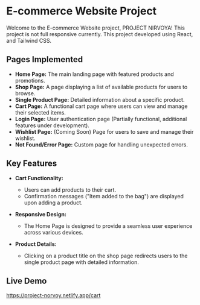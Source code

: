 # E-commerce Website Project

Welcome to the E-commerce Website project, PROJECT NIRVOYA! This project is not full responsive currently. This project developed using React, and Tailwind CSS.

## Pages Implemented

- **Home Page:** The main landing page with featured products and promotions.
- **Shop Page:** A page displaying a list of available products for users to browse.
- **Single Product Page:** Detailed information about a specific product.
- **Cart Page:** A functional cart page where users can view and manage their selected items.
- **Login Page:** User authentication page (Partially functional, additional features under development).
- **Wishlist Page:** (Coming Soon) Page for users to save and manage their wishlist.
- **Not Found/Error Page:** Custom page for handling unexpected errors.

## Key Features

- **Cart Functionality:**
  - Users can add products to their cart.
  - Confirmation messages ("Item added to the bag") are displayed upon adding a product.

- **Responsive Design:**
  - The Home Page is designed to provide a seamless user experience across various devices.

- **Product Details:**
  - Clicking on a product title on the shop page redirects users to the single product page with detailed information.

## Live Demo
https://project-norvoy.netlify.app/cart

